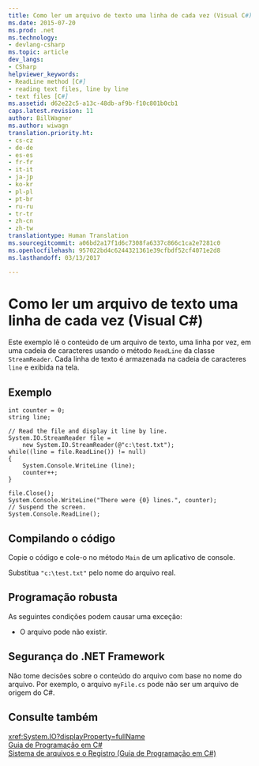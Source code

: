 ```yaml
---
title: Como ler um arquivo de texto uma linha de cada vez (Visual C#) | Microsoft Docs
ms.date: 2015-07-20
ms.prod: .net
ms.technology:
- devlang-csharp
ms.topic: article
dev_langs:
- CSharp
helpviewer_keywords:
- ReadLine method [C#]
- reading text files, line by line
- text files [C#]
ms.assetid: d62e22c5-a13c-48db-af9b-f10c801b0cb1
caps.latest.revision: 11
author: BillWagner
ms.author: wiwagn
translation.priority.ht:
- cs-cz
- de-de
- es-es
- fr-fr
- it-it
- ja-jp
- ko-kr
- pl-pl
- pt-br
- ru-ru
- tr-tr
- zh-cn
- zh-tw
translationtype: Human Translation
ms.sourcegitcommit: a06bd2a17f1d6c7308fa6337c866c1ca2e7281c0
ms.openlocfilehash: 957022bd4c6244321361e39cfbdf52cf4071e2d8
ms.lasthandoff: 03/13/2017

---
```

# <a name="how-to-read-a-text-file-one-line-at-a-time-visual-c"></a>Como ler um arquivo de texto uma linha de cada vez (Visual C#)
Este exemplo lê o conteúdo de um arquivo de texto, uma linha por vez, em uma cadeia de caracteres usando o método `ReadLine` da classe `StreamReader`. Cada linha de texto é armazenada na cadeia de caracteres `line` e exibida na tela.  
  
## <a name="example"></a>Exemplo  
  
```  
int counter = 0;  
string line;  
  
// Read the file and display it line by line.  
System.IO.StreamReader file =   
    new System.IO.StreamReader(@"c:\test.txt");  
while((line = file.ReadLine()) != null)  
{  
    System.Console.WriteLine (line);  
    counter++;  
}  
  
file.Close();  
System.Console.WriteLine("There were {0} lines.", counter);  
// Suspend the screen.  
System.Console.ReadLine();  
```  
  
## <a name="compiling-the-code"></a>Compilando o código  
 Copie o código e cole-o no método `Main` de um aplicativo de console.  
  
 Substitua `"c:\test.txt"` pelo nome do arquivo real.  
  
## <a name="robust-programming"></a>Programação robusta  
 As seguintes condições podem causar uma exceção:  
  
-   O arquivo pode não existir.  
  
## <a name="net-framework-security"></a>Segurança do .NET Framework  
 Não tome decisões sobre o conteúdo do arquivo com base no nome do arquivo. Por exemplo, o arquivo `myFile.cs` pode não ser um arquivo de origem do C#.  
  
## <a name="see-also"></a>Consulte também  
 <xref:System.IO?displayProperty=fullName>   
 [Guia de Programação em C#](../../../csharp/programming-guide/index.md)   
 [Sistema de arquivos e o Registro (Guia de Programação em C#)](../../../csharp/programming-guide/file-system/index.md)

